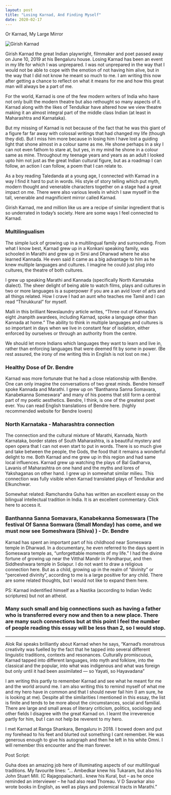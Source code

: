 ```yaml
---
layout: post
title: "Losing Karnad, And Finding Myself"
date: 2020-02-17
---
```

Or Karnad, My Large Mirror 

![Girish Karnad](https://www.thenewsminute.com/sites/default/files/styles/news_detail/public/GirishKarnad.jpeg?itok=CHflQHzT)


Girish Karnad the great Indian playwright, filmmaker and poet passed away on June 10, 2019 at his Bengaluru house. Losing Karnad has been an event in my life for which I was unprepared. I was not unprepared in the way that I would not be able to cope with the emotion of not having him alive, but in the way that I did not know he meant so much to me. I am writing this now after getting a chance to reflect on what it means for me and how this great man will always be a part of me.

For the world, Karnad is one of the few modern writers of India who have not only built the modern theatre but also rethought so many aspects of it. Karnad along with the likes of Tendulkar have altered how we view theatre making it an almost integral part of the middle class Indian (at least in Maharashtra and Karnataka).

But my missing of Karnad is not because of the fact that he was this giant of a figure far far away with colossal writings that had changed my life (though they did). But I miss him more because in losing him I have lost a guiding light that shone almost in a colour same as me. He shone perhaps in a sky I can not even fathom to stare at, but yes, in my mind he shone in a colour same as mine. Throughout my teenage years and years as an adult I looked upto him not just as the great Indian cultural figure, but as a roadmap I can follow, an action I can follow, a poem that I can relate to. 

As a boy reading Taledanda at a young age, I connected with Karnad in a way I find it hard to put in words. His style of story telling which put myth, modern thought and venerable characters together on a stage had a great impact on me. There were also various levels in which I saw myself in the tall, venerable and magnificient mirror called Karnad. 

Girish Karnad, me and million like us are a recipe of similar ingredient that is so underrated in today’s society. Here are some ways I feel connected to Karnad. 


 ### Multilingualism

The simple luck of growing up in a multilingual family and surrounding. From what I know best, Karnad grew up in a Konkani speaking family, was schooled in Marathi and grew up in Sirsi and Dharwad where he also learned Kannada. He even said it came as a big advantage to him as he knew multiple languages and cultures. I imagine he could just plug into cultures, the theatre of both cultures.

I grew up speaking Marathi and Kannada (specifically North Karnataka dialect). The sheer delight of being able to watch films, plays and cultures in two or more languages is a superpower if you are a an avid lover of arts and all things related. How I crave I had an aunt who teaches me Tamil and I can read “Thirukkural” for myself. 

Malli in this brilliant Newslaundry article writes, “Three out of Kannada’s eight Jnanpith awardees, including Karnad, spoke a language other than Kannada at home.” The ability to think in multiple languages and cultures is so important in days when we live in constant fear of isolation, either enforced by ourselves or through an authority from the centre. 

We should let more Indians which languages they want to learn and live in, rather than enforcing languages that were deemed fit by some in power. (Be rest assured, the irony of me writing this in English is not lost on me.)


### Healthy Dose of Dr. Bendre

Karnad was more fortunate that he had a close relationship with Bendre. One can only imagine the conversations of two great minds. Bendre himself spoke Kannada and Marathi. I grew up on “Banthanna Sanna Somavara, Kanabekanna Someswara” and many of his poems that still form a central part of my poetic aesthetics. Bendre, I think, is one of the greatest poet ever. You can read English translations of Bendre here. (highly recommended website for Bendre lovers)


### North Karnataka - Maharashtra connection

The connection and the cultural mixture of Marathi, Kannada, North Karnataka, border states of South Maharashtra, is a beautiful mystery and open opera that I can not even start to put in words. There is so much give and take between the people, the Gods, the food that it remains a wonderful delight to me. Both Karnad and me grew up in this region and had same local influences. Karnad grew up watching the plays of Bal Gadharva, Lavanis of Maharashtra on one hand and the myths and lores of Yakshaganas on other hand. I grew up in somewhat similar milieu. This connection was fully visible when Karnad translated plays of Tendulkar and Elkunchwar.

Somewhat related: Ramchandra Guha has written an excellent essay on the bilingual intellectual tradition in India. It is an excellent commentary. Click here to access it.


### Banthanna Sanna Somavara, Kanabekanna Someswara (The festival  Of Sanna Somwara (Small Monday) has come, and we must now see Someshwara (Shiva) ) - Dr. Bendre

Karnad has spent an important part of his childhood near Someswara temple in Dharwad. 
In a documentary, he even referred to the days spent in Someswara temple as, “unforgettable moments of my life.”  I had the divine fortune of growing up near the Vitthal Mandir in Pandharpur, and then Siddheshwara temple in Solapur.  I do not want to draw a religious connection here. But as a child, growing up in the realm of “divinity” or “perceived divinity”, according to me is a large positive for any child. There are some related thoughts, but I would not like to expand them here. 

PS: Karnad indentified himself as a Nastika (according to Indian Vedic scriptures) but not an atheist. 


### Many such small and big connections such as having a father who is transferred every now and then to a new place. There are many such connections but at this point I feel the number of people reading this essay will be less than 2, so I would stop.

----

Alok Rai speaks brilliantly about Karnad when he says, “Karnad’s monstrous creativity was fuelled by the fact that he tapped into several different linguistic traditions, contexts and resonances. Culturally promiscuous, Karnad tapped into different languages, into myth and folklore, into the classical and the popular, into what was indigenous and what was foreign but only until it had been assimilated — so Yayati, so Hayavadana”

I am writing this partly to remember Karnad and see what he meant for me and the world around me. I am also writing this to remind myself of what me and my hero have in common and that I should never fail him (I am sure, he is looking at me). Despite all the similarities I mentioned in this essay, the list is finite and tends to be more about the circumstances, social and familial. There are large and small areas of literary criticism, politics, sociology and other fields I disagree with the great Karnad on. I learnt the irreverence partly for him, but I can not help be reverent to my hero.

I met Karnad at Ranga Shankara, Bengaluru in 2018. I bowed down and put my forehead to his feet and blurted out something I cant remember. He was generous enough to give his autograph and then he left in his white Omni. I will remember this encounter and the man forever.


Post Script: 

Guha does an amazing job here of illuminating aspects of our multilingual traditions. My favourite lines: “… Ambedkar knew his Tukaram, but also his John Stuart Mill. (C Rajagopalachari).. knew his Kural, but – as he once reminded an interviewer – he had also read Thoreau. V D Savarkar also wrote books in English, as well as plays and polemical tracts in Marathi.”
